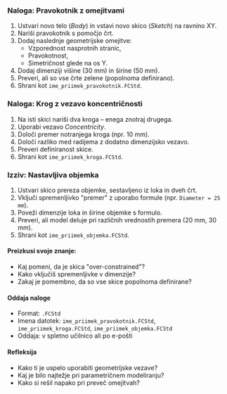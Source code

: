 ### Naloga: Pravokotnik z omejitvami

1. Ustvari novo telo (*Body*) in vstavi novo skico (*Sketch*) na ravnino XY.
2. Nariši pravokotnik s pomočjo črt.
3. Dodaj naslednje geometrijske omejitve:
   - Vzporednost nasprotnih stranic,
   - Pravokotnost,
   - Simetričnost glede na os Y.
4. Dodaj dimenziji višine (30 mm) in širine (50 mm).
5. Preveri, ali so vse črte zelene (popolnoma definirano).
6. Shrani kot `ime_priimek_pravokotnik.FCStd`.

### Naloga: Krog z vezavo koncentričnosti

1. Na isti skici nariši dva kroga – enega znotraj drugega.
2. Uporabi vezavo *Concentricity*.
3. Določi premer notranjega kroga (npr. 10 mm).
4. Določi razliko med radijema z dodatno dimenzijsko vezavo.
5. Preveri definiranost skice.
6. Shrani kot `ime_priimek_kroga.FCStd`.

### Izziv: Nastavljiva objemka

1. Ustvari skico prereza objemke, sestavljeno iz loka in dveh črt.
2. Vključi spremenljivko "premer" z uporabo formule (npr. `Diameter = 25 mm`).
3. Poveži dimenzije loka in širine objemke s formulo.
4. Preveri, ali model deluje pri različnih vrednostih premera (20 mm, 30 mm).
5. Shrani kot `ime_priimek_objemka.FCStd`.

#### Preizkusi svoje znanje:
- Kaj pomeni, da je skica "over-constrained"?
- Kako vključiš spremenljivke v dimenzije?
- Zakaj je pomembno, da so vse skice popolnoma definirane?

#### Oddaja naloge
- Format: `.FCStd`
- Imena datotek: `ime_priimek_pravokotnik.FCStd`, `ime_priimek_kroga.FCStd`, `ime_priimek_objemka.FCStd`
- Oddaja: v spletno učilnico ali po e-pošti

#### Refleksija
- Kako ti je uspelo uporabiti geometrijske vezave?
- Kaj je bilo najtežje pri parametričnem modeliranju?
- Kako si rešil napako pri preveč omejitvah?

